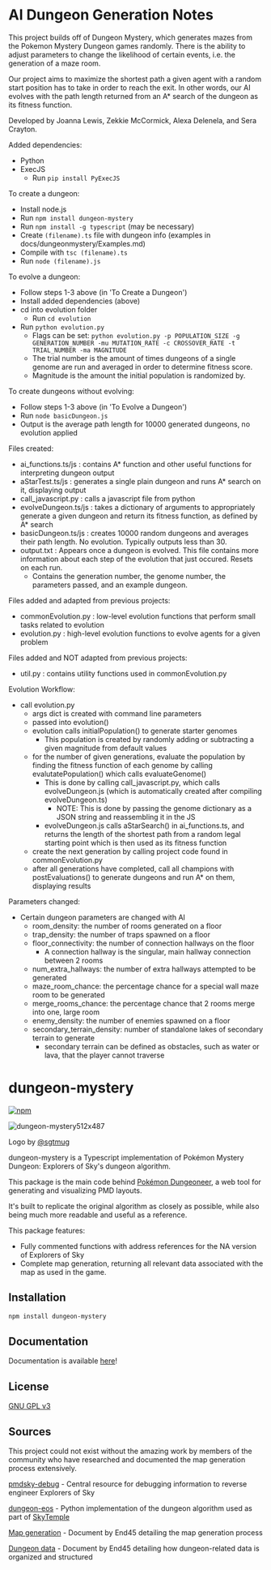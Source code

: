 # AI Dungeon Generation Notes
This project builds off of Dungeon Mystery, which generates mazes from the Pokemon Mystery Dungeon games randomly. There is the ability to adjust parameters to change the likelihood of certain events, i.e. the generation of a maze room.

Our project aims to maximize the shortest path a given agent with a random start position has to take in order to reach the exit. In other words, our AI evolves with the path length returned from an A* search of the dungeon as its fitness function.

Developed by Joanna Lewis, Zekkie McCormick, Alexa Delenela, and Sera Crayton.

Added dependencies:
- Python
- ExecJS
    - Run `pip install PyExecJS`

To create a dungeon:
- Install node.js
- Run `npm install dungeon-mystery`
- Run `npm install -g typescript` (may be necessary)
- Create `(filename).ts` file with dungeon info (examples in docs/dungeonmystery/Examples.md)
- Compile with `tsc (filename).ts`
- Run `node (filename).js`

To evolve a dungeon:
- Follow steps 1-3 above (in 'To Create a Dungeon')
- Install added dependencies (above)
- cd into evolution folder
    - Run `cd evolution`
- Run `python evolution.py`
    - Flags can be set: `python evolution.py -p POPULATION_SIZE -g GENERATION_NUMBER -mu MUTATION_RATE -c CROSSOVER_RATE -t TRIAL_NUMBER -ma MAGNITUDE`
    - The trial number is the amount of times dungeons of a single genome are run and averaged in order to determine fitness score.
    - Magnitude is the amount the initial population is randomized by.

To create dungeons without evolving:
 - Follow steps 1-3 above (in 'To Evolve a Dungeon')
 - Run `node basicDungeon.js`
 - Output is the average path length for 10000 generated dungeons, no evolution applied 

Files created:
- ai_functions.ts/js : contains A* function and other useful functions for interpreting dungeon output
- aStarTest.ts/js : generates a single plain dungeon and runs A* search on it, displaying output
- call_javascript.py : calls a javascript file from python
- evolveDungeon.ts/js : takes a dictionary of arguments to appropriately generate a given dungeon and return its fitness function, as defined by A* search
- basicDungeon.ts/js : creates 10000 random dungeons and averages their path length. No evolution. Typically outputs less than 30.
- output.txt : Appears once a dungeon is evolved. This file contains more information about each step of the evolution that just occured. Resets on each run.
    - Contains the generation number, the genome number, the parameters passed, and an example dungeon.

Files added and adapted from previous projects:
- commonEvolution.py : low-level evolution functions that perform small tasks related to evolution
- evolution.py : high-level evolution functions to evolve agents for a given problem

Files added and NOT adapted from previous projects:
- util.py : contains utility functions used in commonEvolution.py

Evolution Workflow:
- call evolution.py
    - args dict is created with command line parameters
    - passed into evolution()
    - evolution calls initialPopulation() to generate starter genomes
        - This population is created by randomly adding or subtracting a given magnitude from default values
    - for the number of given generations, evaluate the population by finding the fitness function of each genome by calling evalutatePopulation() which calls evaluateGenome()
        - This is done by calling call_javascript.py, which calls evolveDungeon.js (which is automatically created after compiling evolveDungeon.ts)
            - NOTE: This is done by passing the genome dictionary as a JSON string and reassembling it in the JS
        - evolveDungeon.js calls aStarSearch() in ai_functions.ts, and returns the length of the shortest path from a random legal starting point which is then used as its fitness function
    - create the next generation by calling project code found in commonEvolution.py
    - after all generations have completed, call all champions with postEvaluations() to generate dungeons and run A* on them, displaying results

Parameters changed:
- Certain dungeon parameters are changed with AI
    - room_density: the number of rooms generated on a floor
    - trap_density: the number of traps spawned on a floor
    - floor_connectivity: the number of connection hallways on the floor
        - A connection hallway is the singular, main hallway connection between 2 rooms 
    - num_extra_hallways: the number of extra hallways attempted to be generated 
    - maze_room_chance: the percentage chance for a special wall maze room to be generated
    - merge_rooms_chance: the percentage chance that 2 rooms merge into one, large room
    - enemy_density: the number of enemies spawned on a floor
    - secondary_terrain_density: number of standalone lakes of secondary terrain to generate
        - secondary terrain can be defined as obstacles, such as water or lava, that the player cannot traverse 

# dungeon-mystery

[![npm](https://img.shields.io/npm/v/dungeon-mystery)](https://www.npmjs.com/package/dungeon-mystery)

![dungeon-mystery512x487](https://github.com/EpicYoshiMaster/dungeon-mystery/assets/32598419/8aeb7f74-c97d-473b-943a-115f4c83e015)

Logo by [@sgtmug](https://twitter.com/sergeantmug)
 
dungeon-mystery is a Typescript implementation of Pokémon Mystery Dungeon: Explorers of Sky's dungeon algorithm.

This package is the main code behind [Pokémon Dungeoneer](https://github.com/EpicYoshiMaster/pokemon-dungeoneer), a web tool for generating and visualizing PMD layouts.

It's built to replicate the original algorithm as closely as possible, while also being much more readable and useful as a reference.

This package features:

- Fully commented functions with address references for the NA version of Explorers of Sky
- Complete map generation, returning all relevant data associated with the map as used in the game.

## Installation

```bash
npm install dungeon-mystery
```

## Documentation

Documentation is available [here](https://epicyoshimaster.github.io/dungeon-mystery/)!

## License

[GNU GPL v3](LICENSE)

## Sources

This project could not exist without the amazing work by members of the community who have researched and documented the map generation process extensively.

[pmdsky-debug](https://github.com/UsernameFodder/pmdsky-debug) - Central resource for debugging information to reverse engineer Explorers of Sky

[dungeon-eos](https://github.com/SkyTemple/dungeon-eos) - Python implementation of the dungeon algorithm used as part of [SkyTemple](https://skytemple.org/)

[Map generation](https://docs.google.com/document/d/1HuJIEOtTYCtSHK6R-sp4LC2gk1RDL_mfoFL6Qn_wdkE/edit) - Document by End45 detailing the map generation process

[Dungeon data](https://docs.google.com/document/d/1UfiFz4xAPtGd-1X2JNE0Jy2z-BLkze1PE4Fo9u-QeYo/edit) - Document by End45 detailing how dungeon-related data is organized and structured

